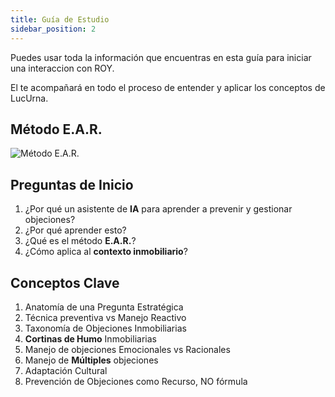 ```yaml
---
title: Guía de Estudio
sidebar_position: 2
---
```


Puedes usar toda la información que encuentras en esta guía para iniciar una interaccion con ROY. 

El te acompañará en todo el proceso de entender y aplicar los conceptos de LucUrna.

## Método E.A.R.

![Método E.A.R.](/img/metodo-ear.png)

## Preguntas de Inicio

1. ¿Por qué un asistente de **IA** para aprender a prevenir y gestionar objeciones?
2. ¿Por qué aprender esto?
3. ¿Qué es el método **E.A.R.**?
4. ¿Cómo aplica al **contexto inmobiliario**?

## Conceptos Clave

1. Anatomía de una Pregunta Estratégica
2. Técnica preventiva vs Manejo Reactivo
3. Taxonomía de Objeciones Inmobiliarias
4. **Cortinas de Humo** Inmobiliarias
5. Manejo de objeciones Emocionales vs Racionales
6. Manejo de **Múltiples** objeciones
7. Adaptación Cultural
8. Prevención de Objeciones como Recurso, NO fórmula